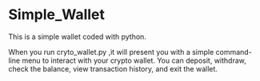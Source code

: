 # Simple_Wallet
This is a simple wallet coded with python.

When you run cryto_wallet.py ,it will present you with a simple command-line menu to interact with your crypto wallet. You can deposit, withdraw, check the balance, view transaction history, and exit the wallet.
